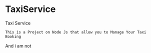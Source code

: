 # TaxiService
Taxi Service
```
This is a Project on Node Js that allow you to Manage Your Taxi Booking
```
And i am not
